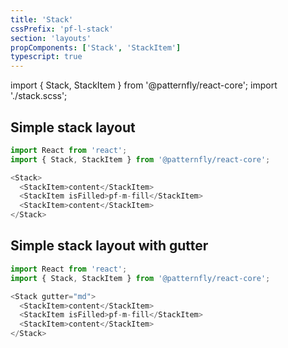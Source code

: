 ```yaml
---
title: 'Stack'
cssPrefix: 'pf-l-stack'
section: 'layouts'
propComponents: ['Stack', 'StackItem']
typescript: true 
---
```


import { Stack, StackItem } from '@patternfly/react-core';
import './stack.scss';

## Simple stack layout
```js
import React from 'react';
import { Stack, StackItem } from '@patternfly/react-core';

<Stack>
  <StackItem>content</StackItem>
  <StackItem isFilled>pf-m-fill</StackItem>
  <StackItem>content</StackItem>
</Stack>
```

## Simple stack layout with gutter
```js
import React from 'react';
import { Stack, StackItem } from '@patternfly/react-core';

<Stack gutter="md">
  <StackItem>content</StackItem>
  <StackItem isFilled>pf-m-fill</StackItem>
  <StackItem>content</StackItem>
</Stack>
```

